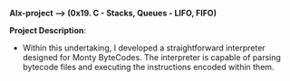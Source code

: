 **Alx-project --> (0x19. C - Stacks, Queues - LIFO, FIFO)**

**Project Description**: 
- Within this undertaking, I developed a straightforward interpreter designed for Monty ByteCodes. The interpreter is capable of parsing bytecode files and executing the instructions encoded within them.
